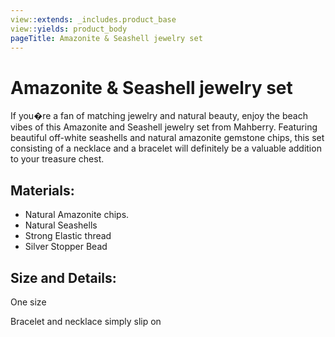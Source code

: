 ```yaml
---
view::extends: _includes.product_base
view::yields: product_body
pageTitle: Amazonite & Seashell jewelry set
---
```


# Amazonite & Seashell jewelry set

If you�re a fan of matching jewelry and natural beauty, enjoy the beach vibes of this Amazonite and Seashell jewelry set from Mahberry. 
Featuring beautiful off-white seashells and natural amazonite gemstone chips, this set consisting of a necklace and a bracelet will
 definitely be a valuable addition to your treasure chest.

## Materials:

- Natural Amazonite chips.
- Natural Seashells
- Strong Elastic thread
- Silver Stopper Bead

## Size and Details:

One size 

Bracelet and necklace simply slip on
